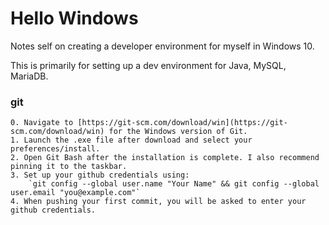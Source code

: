 # Hello Windows
Notes self on creating a developer environment for myself in Windows 10.

This is primarily for setting up a dev environment for Java, MySQL, MariaDB.

### git
	0. Navigate to [https://git-scm.com/download/win](https://git-scm.com/download/win) for the Windows version of Git.
	1. Launch the .exe file after download and select your preferences/install.
	2. Open Git Bash after the installation is complete. I also recommend pinning it to the taskbar.
	3. Set up your github credentials using:
		`git config --global user.name "Your Name" && git config --global user.email "you@example.com"`
	4. When pushing your first commit, you will be asked to enter your github credentials.	

